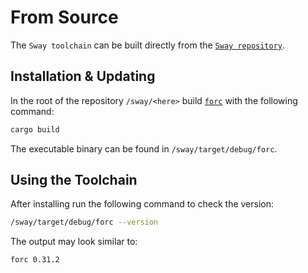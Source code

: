 # From Source

The `Sway toolchain` can be built directly from the [`Sway repository`](https://github.com/FuelLabs/sway).

## Installation & Updating

<!-- markdown-link-check-disable -->
In the root of the repository `/sway/<here>` build [`forc`](https://fuellabs.github.io/sway/v0.60.1/book/forc/commands/index.html) with the following command:
<!-- markdown-link-check-enable -->

```bash
cargo build
```

The executable binary can be found in `/sway/target/debug/forc`.

## Using the Toolchain

After installing run the following command to check the version:

```bash
/sway/target/debug/forc --version
```

The output may look similar to:

```bash
forc 0.31.2
```
